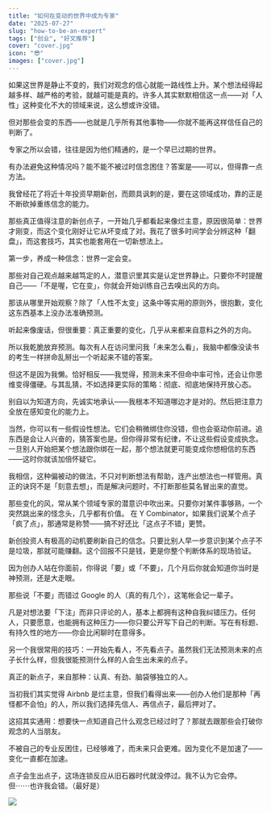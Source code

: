 ```yaml
---
title: "如何在变动的世界中成为专家"
date: "2025-07-27"
slug: "how-to-be-an-expert"
tags: ["创业", "好文推荐"]
cover: "cover.jpg"
icon: "😎"
images: ["cover.jpg"]
---
```

如果这世界是静止不变的，我们对观念的信心就能一路线性上升。某个想法经得起越多样、越严格的考验，就越可能是真的。许多人其实默默相信这一点——对「人性」这种变化不大的领域来说，这么想或许没错。



但对那些会变的东西——也就是几乎所有其他事物——你就不能再这样信任自己的判断了。



专家之所以会错，往往是因为他们精通的，是一个早已过期的世界。



有办法避免这种情况吗？能不能不被过时信念困住？答案是——可以，但得靠一点方法。



我曾经花了将近十年投资早期新创，而颇具讽刺的是，要在这领域成功，靠的正是不断砍掉重练信念的能力。



那些真正值得注意的新创点子，一开始几乎都看起来像烂主意，原因很简单：世界才刚变，而这个变化刚好让它从坏变成了对。我花了很多时间学会分辨这种「翻盘」，而这套技巧，其实也能套用在一切新想法上。



第一步，养成一种信念：世界一定会变。



那些对自己观点越来越笃定的人，潜意识里其实是认定世界静止。只要你不时提醒自己——「不是喔，它在变」，你就会开始训练自己去嗅出风的方向。



那该从哪里开始观察？除了「人性不太变」这条中等实用的原则外，很抱歉，变化这东西基本上没办法准确预测。



听起来像废话，但很重要：真正重要的变化，几乎从来都来自意料之外的方向。



所以我乾脆放弃预测。每次有人在访问里问我「未来怎么看」，我脑中都像没读书的考生一样拼命乱掰出一个听起来不错的答案。



但这不是因为我懒。恰好相反——我觉得，预测未来不但命中率可怜，还会让你思维变得僵硬。与其乱猜，不如选择更实际的策略：彻底、彻底地保持开放心态。



别自以为知道方向，先诚实地承认——我根本不知道哪边才是对的。然后把注意力全放在感知变化的能力上。



当然，你可以有一些假设性想法。它们会稍微绑住你没错，但也会驱动你前进。追东西是会让人兴奋的，猜答案也是。但你得非常有纪律，不让这些假设变成执念。
一旦别人开始把某个想法跟你绑在一起，那个想法就更可能变成你想相信的东西——这时你就该加倍怀疑它。



我相信，这种偏被动的做法，不只对判断想法有帮助，连产出想法也一样管用。真正的诀窍不是「刻意去想」，而是解决问题时，不打断那些莫名冒出来的直觉。



那些变化的风，常从某个领域专家的潜意识中吹出来。只要你对某件事够熟，一个突然跳出来的怪念头，几乎都有价值。
在 Y Combinator，如果我们说某个点子「疯了点」，那通常是称赞——搞不好还比「这点子不错」更赞。



新创投资人有极高的动机要刷新自己的信念。只要比别人早一步意识到某个点子不是垃圾，那就可能赚翻。这个回报不只是钱，更是你整个判断体系的现场验证。



因为创办人站在你面前，你得说「要」或「不要」，几个月后你就会知道你当时是神预测，还是大走眼。



那些说「不要」而错过 Google 的人（真的有几个），这笔帐会记一辈子。



凡是对想法要「下注」而非只评论的人，基本上都拥有这种自我纠错压力。任何人，只要愿意，也能拥有这种压力——你只要公开写下自己的判断。写在有标题、有持久性的地方——你会比闲聊时在意得多。



另一个我很常用的技巧：一开始先看人，不先看点子。虽然我们无法预测未来的点子长什么样，但我很能预测什么样的人会生出未来的点子。



真正的新点子，来自那种：认真、有劲、脑袋够独立的人。



当初我们其实觉得 Airbnb 是烂主意，但我们看得出来——创办人他们是那种「再怪都不会怕」的人，所以我们选择先信人、再信点子，最后押对了。



这招其实通用：想要快一点知道自己什么观念已经过时了？那就去跟那些会打破你观念的人当朋友。



不被自己的专业反困住，已经够难了，而未来只会更难。因为变化不是加速了——变化一直都在加速。



点子会生出点子，这场连锁反应从旧石器时代就没停过。我不认为它会停。
但⋯⋯也许我会错。（最好是）




![](https://prod-files-secure.s3.us-west-2.amazonaws.com/112d0858-5090-4d34-a606-b75eb8d65fd2/46476355-9cf3-4e99-9b7a-3531bc426380/1000202064.png?X-Amz-Algorithm=AWS4-HMAC-SHA256&X-Amz-Content-Sha256=UNSIGNED-PAYLOAD&X-Amz-Credential=ASIAZI2LB466QBPDP6X2%2F20250930%2Fus-west-2%2Fs3%2Faws4_request&X-Amz-Date=20250930T192551Z&X-Amz-Expires=3600&X-Amz-Security-Token=IQoJb3JpZ2luX2VjEGsaCXVzLXdlc3QtMiJGMEQCIH3J19N30%2BadPJDbN96ZFeNiuxUikFgb1HOa9sBJb9VhAiB%2FzNzla4%2BsMUazvXjMcMsFexqjFmrVKLkvIZFF8cjQsSqIBAj0%2F%2F%2F%2F%2F%2F%2F%2F%2F%2F8BEAAaDDYzNzQyMzE4MzgwNSIMRQJZ%2BI75zBPXI550KtwDTG00GKrsfJtNKwUc0Y482Xa5YxaF2KQZvQP7X9tOrzYCYKpfP45ULrqKsihuyCDhF8LxD2Q9hCkzHGwd7burBDcmloukEFEgxvS3UnkSuOmWFaP3Vi%2FRNgrnM%2BmNvSqRllnARSRsDbbiIyQmmr2pp070eVIgugZqaZm%2BQEyMaPcGv6JBZuTvVjYWlfCB%2FRc406K81VmF7IrTegTE2uMvgZLuM9ESQGHNGBDfnoREbzOFtROp0nBCUN4yrBHvZleCBNRgYsGAGLCZce7SWioBEMyypedMYXh8zfAhiKm7rIPuWX22vsaZy%2FLC1E83r%2BQouxjd3Ze%2BXS5cV%2F1Gc28lgKC0XDNGrhktmLKK2clOb2Z6AypQbZj7B2X%2F7clouvdQX5qRYheVoM3CZNL3aemXAg7tGBmaeSwZNXmDdt90BZjg%2FQ2G5JebaE6cC93ufokSTx6lR6v1vXnDkGk%2F5piewfQ8MCcJFqrGXsdR9xWMMwsLkHpmUj9g1wHan4SLPN%2FC1B1nYAqN4O%2Fq3UR6VIpGLI%2B1avQN0N3P%2F9oWUmccnPYwIASc%2FgsYtZtKhI3BMR4QsVsXyQKBHoYMwmjiCqj9aI2psdzAVMkOs7SW0uzUZpoRVOsSCRJzXVTV3zswvNfwxgY6pgHd%2BzyUB4qLSKaOgxD0%2BCj8wzyU%2F%2BSzwElEWugQK5eF5p8e9L7ibzsepTSFyTuLl%2B9CwnLDPcSTxQ4FJ6UJiUjSLP8G6DAiBHzd7jAnS%2FBPHsVAlvudp%2BMs5f1XcKA7rKoUH14Vctwp5uch%2FuIXiol92wWQrlmbqHP2i73xsXeq3XkOb8VFy4uVTkTo2rGOGk0TnV9OWtoZ4HHhVMn0G9fB0gHt2OTM&X-Amz-Signature=a14ebc38c1c476400e9e41f108f868e7ef89a8605794c380d3fea2339af18f8c&X-Amz-SignedHeaders=host&x-amz-checksum-mode=ENABLED&x-id=GetObject)

